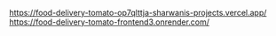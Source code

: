 https://food-delivery-tomato-op7qlttja-sharwanis-projects.vercel.app/
https://food-delivery-tomato-frontend3.onrender.com/
